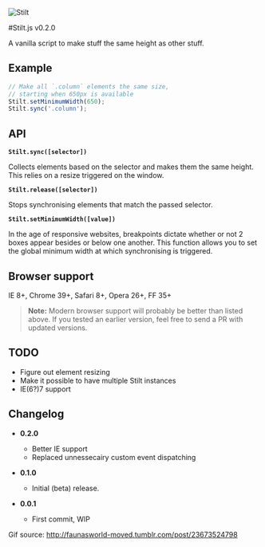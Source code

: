 ![Stilt](https://raw.github.com/flovan/stilt/feature-element-resize/demo/img/stilt.gif)

#Stilt.js v0.2.0

A vanilla script to make stuff the same height as other stuff.

## Example

````javascript
// Make all `.column` elements the same size,
// starting when 650px is available
Stilt.setMinimumWidth(650);
Stilt.sync('.column');
````

## API

**`Stilt.sync([selector])`**  

Collects elements based on the selector and makes them the same height. This relies on a resize triggered on the window.

**`Stilt.release([selector])`**  

Stops synchronising elements that match the passed selector.

**`Stilt.setMinimumWidth([value])`**  

In the age of responsive websites, breakpoints dictate whether or not 2 boxes appear besides or below one another. This function allows you to set the global minimum width at which synchronising is triggered.

## Browser support

IE 8+, Chrome 39+, Safari 8+, Opera 26+, FF 35+ 

> **Note:** Modern browser support will probably be better than listed above. If you tested an earlier version, feel free to send a PR with updated versions.

## TODO

* Figure out element resizing
* Make it possible to have multiple Stilt instances
* IE(6?)7 support

## Changelog

* **0.2.0**  
  * Better IE support
  * Replaced unnessecairy custom event dispatching

* **0.1.0**  
  * Initial (beta) release.

* **0.0.1**  
  * First commit, WIP

Gif source: http://faunasworld-moved.tumblr.com/post/23673524798